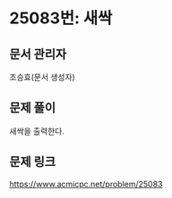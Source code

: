 # 25083번: 새싹
## 문서 관리자
조승효(문서 생성자)
## 문제 풀이
새싹을 출력한다.
## 문제 링크
https://www.acmicpc.net/problem/25083
